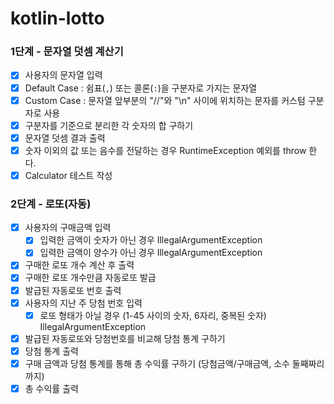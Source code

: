 # kotlin-lotto

### 1단계 - 문자열 덧셈 계산기

- [x] 사용자의 문자열 입력
- [x] Default Case : 쉼표(`,`) 또는 콜론(`:`)을 구분자로 가지는 문자열
- [x] Custom Case : 문자열 앞부분의 "//"와 "\n" 사이에 위치하는 문자를 커스텀 구분자로 사용
- [x] 구분자를 기준으로 분리한 각 숫자의 합 구하기
- [x] 문자열 덧셈 결과 출력
- [x] 숫자 이외의 값 또는 음수를 전달하는 경우 RuntimeException 예외를 throw 한다.
- [x] Calculator 테스트 작성

### 2단계 - 로또(자동)
- [x] 사용자의 구매금액 입력
  - [x] 입력한 금액이 숫자가 아닌 경우 IllegalArgumentException
  - [x] 입력한 금액이 양수가 아닌 경우 IllegalArgumentException
- [x] 구매한 로또 개수 계산 후 출력
- [x] 구매한 로또 개수만큼 자동로또 발급
- [x] 발급된 자동로또 번호 출력
- [x] 사용자의 지난 주 당첨 번호 입력
  - [x] 로또 형태가 아닐 경우 (1-45 사이의 숫자, 6자리, 중복된 숫자) IllegalArgumentException
- [x] 발급된 자동로또와 당첨번호를 비교해 당첨 통계 구하기
- [x] 당첨 통계 출력
- [x] 구매 금액과 당첨 통계를 통해 총 수익률 구하기 (당첨금액/구매금액, 소수 둘째짜리까지)
- [x] 총 수익률 출력
